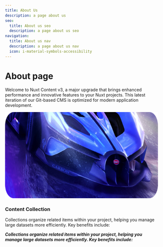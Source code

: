 ```yaml
---
title: About Us
description: a page about us
seo:
  title: About us seo
  description: a page about us seo
navigation:
  title: About us nav
  description: a page about us nav
  icon: i-material-symbols-accessibility
---
```


# About page

Welcome to Nuxt Content v3, a major upgrade that brings enhanced performance and innovative features to your Nuxt projects. This latest iteration of our Git-based CMS is optimized for modern application development.

![abt](/tomm.png)

### Content Collection

Collections organize related items within your project, helping you manage large datasets more efficiently. Key benefits include:

***Collections organize related items within your project, helping you manage large datasets more efficiently. Key benefits include:***
